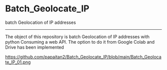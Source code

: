 # Batch_Geolocate_IP
batch Geolocation of IP addresses

---

The object of this repository is batch Geolocation of IP addresses with python Consuming a web API.
The option to do it from Google Colab and Drive has been implemented


https://github.com/papaitan2/Batch_Geolocate_IP/blob/main/Batch_Geolocate_IP_01.png

